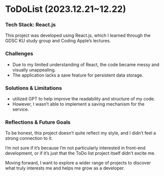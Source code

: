# ToDoList (2023.12.21~12.22)

### Tech Stack: React.js

This project was developed using React.js, which I learned through the GDSC KU study group and Coding Apple’s lectures.

### Challenges

- Due to my limited understanding of React, the code became messy and visually unappealing.
- The application lacks a save feature for persistent data storage.

### Solutions & Limitations

- utilized GPT to help improve the readability and structure of my code.
- However, I wasn’t able to implement a saving mechanism for the service.

### Reflections & Future Goals

To be honest, this project doesn’t quite reflect my style, and I didn’t feel a strong connection to it.

I’m not sure if it’s because I’m not particularly interested in front-end development, or if it’s just that the ToDo list project itself didn’t excite me.

Moving forward, I want to explore a wider range of projects to discover what truly interests me and helps me grow as a developer.
